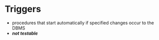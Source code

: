 # Triggers
- procedures that start automatically if specified changes occur to the DBMS
- ***not testable***